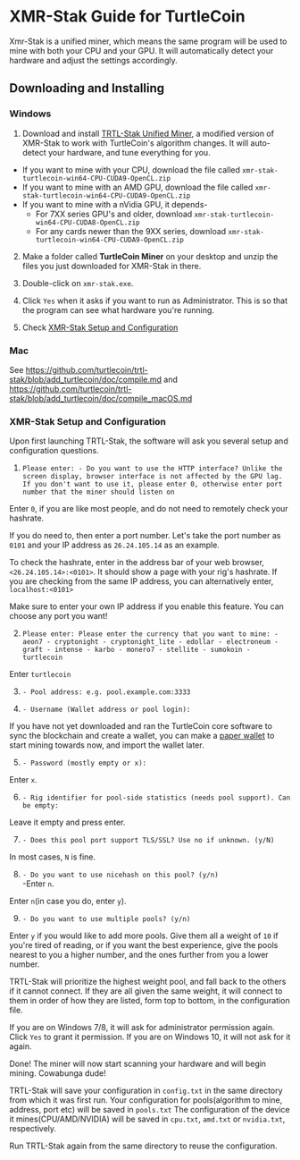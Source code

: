 # XMR-Stak Guide for TurtleCoin

Xmr-Stak is a unified miner, which means the same program will be used to mine with both your CPU and your GPU. It will automatically detect your hardware and adjust the settings accordingly.

## Downloading and Installing

 


### Windows

1. Download and install [TRTL-Stak Unified Miner](https://github.com/turtlecoin/trtl-stak/releases/latest), a modified version of XMR-Stak to work with TurtleCoin's algorithm changes. It will auto-detect your hardware, and tune everything for you.
  - If you want to mine with your CPU, download the file called `xmr-stak-turtlecoin-win64-CPU-CUDA9-OpenCL.zip`
  - If you want to mine with an AMD GPU, download the file called `xmr-stak-turtlecoin-win64-CPU-CUDA9-OpenCL.zip`
  - If you want to mine with a nVidia GPU, it depends-
    * For 7XX series GPU's and older, download `xmr-stak-turtlecoin-win64-CPU-CUDA8-OpenCL.zip`
    * For any cards newer than the 9XX series, download `xmr-stak-turtlecoin-win64-CPU-CUDA9-OpenCL.zip`

2. Make a folder called **TurtleCoin Miner** on your desktop and unzip the files you just downloaded for XMR-Stak in there.

3. Double-click on `xmr-stak.exe`.

4. Click `Yes` when it asks if you want to run as Administrator. This is so that the program can see what hardware you're running.

5. Check [XMR-Stak Setup and Configuration](https://github.com/turtlecoin/turtlecoin/wiki/xmrstak-guide#xmr-stak-setup-and-configuration)

### Mac

See https://github.com/turtlecoin/trtl-stak/blob/add_turtlecoin/doc/compile.md and https://github.com/turtlecoin/trtl-stak/blob/add_turtlecoin/doc/compile_macOS.md

### XMR-Stak Setup and Configuration

Upon first launching TRTL-Stak, the software will ask you several setup and configuration questions.

1. `Please enter: - Do you want to use the HTTP interface? Unlike the screen display, browser interface is not affected by the GPU lag. If you don't want to use it, please enter 0, otherwise enter port number that the miner should listen on`

Enter `0`, if you are like most people, and do not need to remotely check your hashrate.

If you do need to, then enter a port number. 
Let's take the port number as `0101` and your IP address as `26.24.105.14` as an example.

To check the hashrate, enter in the address bar of your web browser, `<26.24.105.14>:<0101>`. It should show a page with your rig's hashrate.
If you are checking from the same IP address, you can alternatively enter, `localhost:<0101>`

Make sure to enter your own IP address if you enable this feature. You can choose any port you want!

2. `Please enter: Please enter the currency that you want to mine:
        - aeon7
        - cryptonight
        - cryptonight_lite
        - edollar
        - electroneum
        - graft
        - intense
        - karbo
        - monero7
        - stellite
        - sumokoin
        - turtlecoin`     
        
Enter `turtlecoin`

3. `- Pool address: e.g. pool.example.com:3333 `

4. `- Username (Wallet address or pool login):`  

If you have not yet downloaded and ran the TurtleCoin core software to sync the blockchain and create a wallet, you can make a [paper wallet](https://github.com/turtlecoin/turtlecoin/wiki/Setting-up-a-new-wallet#paper-wallet) to start mining towards now, and import the wallet later.

5. `- Password (mostly empty or x):`  

Enter `x`.

6. `- Rig identifier for pool-side statistics (needs pool support). Can be empty:`

Leave it empty and press enter.

7. `- Does this pool port support TLS/SSL? Use no if unknown. (y/N)`  

In most cases, `N` is fine.

8. `- Do you want to use nicehash on this pool? (y/n)`  
-Enter `n`.

Enter `n`(in case you do, enter `y`).

9. `- Do you want to use multiple pools? (y/n)`  

Enter `y` if you would like to add more pools. 
Give them all a weight of `10` if you're tired of reading, or if you want the best experience, give the pools nearest to you a higher number, and the ones further from you a lower number.  

TRTL-Stak will prioritize the highest weight pool, and fall back to the others if it cannot connect.
If they are all given the same weight, it will connect to them in order of how they are listed, form top to bottom, in the configuration file.

If you are on Windows 7/8, it will ask for administrator permission again. Click `Yes` to grant it permission.
If you are on Windows 10, it will not ask for it again.

Done! The miner will now start scanning your hardware and will begin mining. Cowabunga dude!  

TRTL-Stak will save your configuration in `config.txt`  in the same directory from which it was first run. 
Your configuration for pools(algorithm to mine, address, port etc) will be saved in `pools.txt`
The configuration of the device it mines(CPU/AMD/NVIDIA) will be saved in `cpu.txt`, `amd.txt` or `nvidia.txt`, respectively.

Run TRTL-Stak again from the same directory to reuse the configuration.
